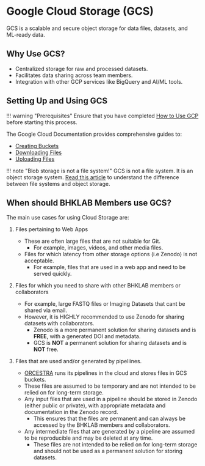 # Google Cloud Storage (GCS)

GCS is a scalable and secure object storage for data files, datasets, and
ML-ready data.

## Why Use GCS?

- Centralized storage for raw and processed datasets.
- Facilitates data sharing across team members.
- Integration with other GCP services like BigQuery and AI/ML tools.

## Setting Up and Using GCS

!!! warning "Prerequisites"
    Ensure that you have completed [How to Use GCP](introduction.md#how-to-use-gcp)
    before starting this process.

The Google Cloud Documentation provides comprehensive guides to:

- [Creating Buckets](https://cloud.google.com/storage/docs/creating-buckets)
- [Downloading Files](https://cloud.google.com/storage/docs/downloading-objects)
- [Uploading Files](https://cloud.google.com/storage/docs/uploading-objects)

!!! note "Blob storage is not a file system!"
    GCS is not a file system. It is an object storage system.
    [Read this article](https://www.cloudflare.com/learning/cloud/what-is-blob-storage/)
    to understand the difference between file systems and object storage.

## When should BHKLAB Members use GCS?

The main use cases for using Cloud Storage are:

1. Files pertaining to Web Apps
    - These are often large files that are not suitable for Git.
        - For example, images, videos, and other media files.
    - Files for which latency from other storage options (i.e Zenodo)
    is not acceptable.
        - For example, files that are used in a web app and need to be
        served quickly.

2. Files for which you need to share with other BHKLAB members or collaborators

    - For example, large FASTQ files or Imaging Datasets
    that cant be shared via email.
    - However, it is HIGHLY recommended to use Zenodo for sharing
    datasets with collaborators.
        - Zenodo is a more permanent solution for sharing datasets
        and is **FREE**, with a generated DOI and metadata.
        - GCS is **NOT** a permanent solution for sharing datasets
        and is **NOT** free.

3. Files that are used and/or generated by pipeliines.

    - [ORCESTRA](https://orcestra.ca) runs its pipelines in the cloud and stores files
    in GCS buckets.
    - These files are assumed to be temporary and are not
    intended to be relied on for long-term storage.
    - Any input files that are used in a pipeline should be
    stored in Zenodo (either public or private), with appropriate
    metadata and documentation in the Zenodo record.
        - This ensures that the files are permanent and can always
        be accessed by the BHKLAB members and collaborators.
    - Any intermediate files that are generated by a pipeline are
    assumed to be reproducible and may be deleted at any time.
        - These files are not intended to be relied on for long-term
        storage and should not be used as a permanent solution for
        storing datasets.
